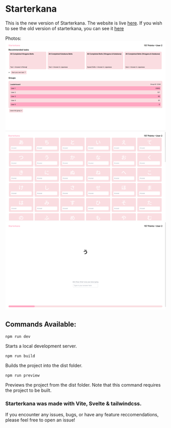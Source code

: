 # Starterkana

This is the new version of Starterkana. The website is live [here](http://www.starterkana.onrender.com). If you wish to see the old version of starterkana, you can see it [here](http://www.starterkana.web.app)

Photos:
![](imgs/dashboard.png)
![](imgs/quiz.png)
![](imgs/speed_skills.png)

## Commands Available:

```
npm run dev
```

Starts a local development server.

```
npm run build
```

Builds the project into the dist folder.

```
npm run preview
```

Previews the project from the dist folder. Note that this command requires the project to be built.

### Starterkana was made with Vite, Svelte & tailwindcss.
If you encounter any issues, bugs, or have any feature reccomendations, please feel free to open an issue!
